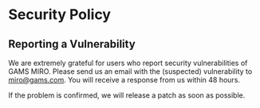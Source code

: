 # Security Policy

## Reporting a Vulnerability

We are extremely grateful for users who report security vulnerabilities of GAMS MIRO. Please send us an email with the (suspected) vulnerability to miro@gams.com. You will receive a response from us within 48 hours.

If the problem is confirmed, we will release a patch as soon as possible.

